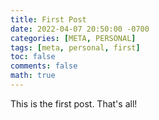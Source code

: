 ```yaml
---
title: First Post
date: 2022-04-07 20:50:00 -0700
categories: [META, PERSONAL]
tags: [meta, personal, first]
toc: false
comments: false
math: true
---
```


This is the first post. That's all!


